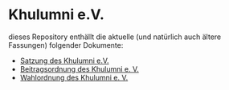 Khulumni e.V.
============================================

dieses Repository enthällt die aktuelle (und natürlich auch ältere Fassungen) folgender Dokumente:

* [Satzung des Khulumni e.V.](satzung.md)
* [Beitragsordnung des Khulumni e. V.](beitragsordnung.md)
* [Wahlordnung des Khulumni e. V.](wahlordnung.md)